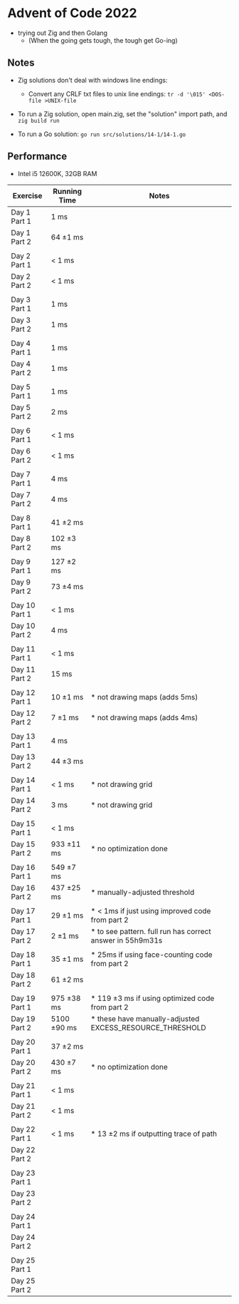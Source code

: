 # Advent of Code 2022

- trying out Zig and then Golang
  - (When the going gets tough, the tough get Go-ing)

## Notes

- Zig solutions don't deal with windows line endings:
  - Convert any CRLF txt files to unix line endings: ```tr -d '\015' <DOS-file >UNIX-file```

- To run a Zig solution, open main.zig, set the "solution" import path, and ```zig build run```

- To run a Go solution: ```go run src/solutions/14-1/14-1.go```

## Performance

- Intel i5 12600K, 32GB RAM

|    Exercise    |  Running Time  |                           Notes                          |
| -------------- | -------------- | -------------------------------------------------------- |
|   Day 1 Part 1 |         1 ms   |                                                          |
|   Day 1 Part 2 |     64 ±1 ms   |                                                          |
|                |                |                                                          |
|   Day 2 Part 1 |       < 1 ms   |                                                          |
|   Day 2 Part 2 |       < 1 ms   |                                                          |
|                |                |                                                          |
|   Day 3 Part 1 |         1 ms   |                                                          |
|   Day 3 Part 2 |         1 ms   |                                                          |
|                |                |                                                          |
|   Day 4 Part 1 |         1 ms   |                                                          |
|   Day 4 Part 2 |         1 ms   |                                                          |
|                |                |                                                          |
|   Day 5 Part 1 |         1 ms   |                                                          |
|   Day 5 Part 2 |         2 ms   |                                                          |
|                |                |                                                          |
|   Day 6 Part 1 |       < 1 ms   |                                                          |
|   Day 6 Part 2 |       < 1 ms   |                                                          |
|                |                |                                                          |
|   Day 7 Part 1 |         4 ms   |                                                          |
|   Day 7 Part 2 |         4 ms   |                                                          |
|                |                |                                                          |
|   Day 8 Part 1 |     41 ±2 ms   |                                                          |
|   Day 8 Part 2 |    102 ±3 ms   |                                                          |
|                |                |                                                          |
|   Day 9 Part 1 |    127 ±2 ms   |                                                          |
|   Day 9 Part 2 |     73 ±4 ms   |                                                          |
|                |                |                                                          |
|  Day 10 Part 1 |       < 1 ms   |                                                          |
|  Day 10 Part 2 |         4 ms   |                                                          |
|                |                |                                                          |
|  Day 11 Part 1 |       < 1 ms   |                                                          |
|  Day 11 Part 2 |        15 ms   |                                                          |
|                |                |                                                          |
|  Day 12 Part 1 |     10 ±1 ms   | * not drawing maps (adds 5ms)                            |
|  Day 12 Part 2 |      7 ±1 ms   | * not drawing maps (adds 4ms)                            |
|                |                |                                                          |
|  Day 13 Part 1 |         4 ms   |                                                          |
|  Day 13 Part 2 |     44 ±3 ms   |                                                          |
|                |                |                                                          |
|  Day 14 Part 1 |       < 1 ms   | * not drawing grid                                       |
|  Day 14 Part 2 |         3 ms   | * not drawing grid                                       |
|                |                |                                                          |
|  Day 15 Part 1 |       < 1 ms   |                                                          |
|  Day 15 Part 2 |   933 ±11 ms   | * no optimization done                                   |
|                |                |                                                          |
|  Day 16 Part 1 |    549 ±7 ms   |                                                          |
|  Day 16 Part 2 |   437 ±25 ms   | * manually-adjusted threshold                            |
|                |                |                                                          |
|  Day 17 Part 1 |     29 ±1 ms   | * < 1ms if just using improved code from part 2          |
|  Day 17 Part 2 |      2 ±1 ms   | * to see pattern. full run has correct answer in 55h9m31s|
|                |                |                                                          |
|  Day 18 Part 1 |     35 ±1 ms   | * 25ms if using face-counting code from part 2           |
|  Day 18 Part 2 |     61 ±2 ms   |                                                          |
|                |                |                                                          |
|  Day 19 Part 1 |   975 ±38 ms   | * 119 ±3 ms if using optimized code from part 2          |
|  Day 19 Part 2 |  5100 ±90 ms   | * these have manually-adjusted EXCESS_RESOURCE_THRESHOLD |
|                |                |                                                          |
|  Day 20 Part 1 |     37 ±2 ms   |                                                          |
|  Day 20 Part 2 |    430 ±7 ms   | * no optimization done                                   |
|                |                |                                                          |
|  Day 21 Part 1 |       < 1 ms   |                                                          |
|  Day 21 Part 2 |       < 1 ms   |                                                          |
|                |                |                                                          |
|  Day 22 Part 1 |       < 1 ms   | * 13 ±2 ms if outputting trace of path                   |
|  Day 22 Part 2 |                |                                                          |
|                |                |                                                          |
|  Day 23 Part 1 |                |                                                          |
|  Day 23 Part 2 |                |                                                          |
|                |                |                                                          |
|  Day 24 Part 1 |                |                                                          |
|  Day 24 Part 2 |                |                                                          |
|                |                |                                                          |
|  Day 25 Part 1 |                |                                                          |
|  Day 25 Part 2 |                |                                                          |
